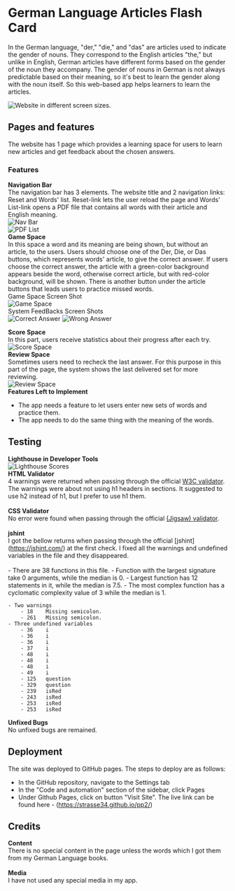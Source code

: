 # German Language Articles Flash Card
In the German language, "der," "die," and "das" are articles used to indicate the gender of nouns. They correspond to the English articles "the," but unlike in English, German articles have different forms based on the gender of the noun they accompany. The gender of nouns in German is not always predictable based on their meaning, so it's best to learn the gender along with the noun itself. So this web-based app helps learners to learn the articles.      

![Website in different screen sizes.](https://github.com/strasse34/pp2/blob/main/assets/images/responsive%20design.png)


## Pages and features
The website has 1 page which provides a learning space for users to learn new articles and get feedback about the chosen answers.<br>
### Features
__Navigation Bar__<br>
The navigation bar has 3 elements. The website title and 2 navigation links: Reset and Words' list. Reset-link lets the user reload the page and Words' List-link opens a PDF file that contains all words with their article and English meaning.  
![Nav Bar](https://github.com/strasse34/pp2/blob/main/assets/images/header.png)<br>
![PDF List](https://github.com/strasse34/pp2/blob/main/assets/images/words-list.png)<br>
__Game Space__<br>
In this space a word and its meaning are being shown, but without an article, to the users. Users should choose one of the Der, Die, or Das buttons, which represents words' article, to give the correct answer. If users choose the correct answer, the article with a green-color background appears beside the word, otherwise correct article, but with red-color background, will be shown. There is another button under the article buttons that leads users to practice missed words.<br>
Game Space Screen Shot <br> 
![Game Space](https://github.com/strasse34/pp2/blob/main/assets/images/game-space.png)<br>
System FeedBacks Screen Shots <br>
![Correct Answer](https://github.com/strasse34/pp2/blob/main/assets/images/correct-answer.png) ![Wrong Answer](https://github.com/strasse34/pp2/blob/main/assets/images/wrong-answer.png)<br>

__Score Space__<br>
In this part, users receive statistics about their progress after each try. <br>
![Score Space](https://github.com/strasse34/pp2/blob/main/assets/images/score-space.png)<br>
__Review Space__<br>
Sometimes users need to recheck the last answer. For this purpose in this part of the page, the system shows the last delivered set for more reviewing.<br>
![Review Space](https://github.com/strasse34/pp2/blob/main/assets/images/review-space.png)<br>
__Features Left to Implement__<br>
- The app needs a feature to let users enter new sets of words and practice them.
- The app needs to do the same thing with the meaning of the words.
## Testing 
__Lighthouse in Developer Tools__ <br>
![Lighthouse Scores](https://github.com/strasse34/pp2/blob/main/assets/images/lighthouse.png)<br> 
__HTML Validator__<br>
  4 warnings were returned when passing through the official [W3C validator](https://validator.w3.org/). The warnings were about not using h1 headers in sections. It suggested to use h2 instead of h1, but I prefer to use h1 them.<br><br>
__CSS Validator__<br>
  No error were found when passing through the official [(Jigsaw) validator](https://jigsaw.w3.org/css-validator/).<br><br>
__jshint__<br>
  I got the bellow returns when passing through the official [jshint] (https://jshint.com/) at the first check. I fixed all the warnings and undefined variables in the file and they disappeared.<br><br>
    - There are 38 functions in this file.
    - Function with the largest signature take 0 arguments, while the median is 0.
    - Largest function has 12 statements in it, while the median is 7.5.
    - The most complex function has a cyclomatic complexity value of 3 while the median is 1.

    - Two warnings
        - 18	Missing semicolon.
        - 261	Missing semicolon.
    - Three undefined variables
        - 36	i
        - 36	i
        - 36	i
        - 37	i
        - 48	i
        - 48	i
        - 48	i
        - 49	i
        - 125	question
        - 329	question
        - 239	isRed
        - 243	isRed
        - 253	isRed
        - 253	isRed
     
__Unfixed Bugs__<br>
No unfixed bugs are remained. <br> 
## Deployment
The site was deployed to GitHub pages. The steps to deploy are as follows:<br> 
  - In the GitHub repository, navigate to the Settings tab 
  - In the "Code and automation" section of the sidebar, click Pages
  - Under Github Pages, click on button "Visit Site".
The live link can be found here - (https://strasse34.github.io/pp2/)
## Credits 
__Content__<br> 
There is no special content in the page unless the words which I got them from my German Language books.<br><br>
__Media__<br>
I have not used any special media in my app.<br>